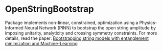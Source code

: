 # OpenStringBootstrap
Package implements non-linear, constrained, optimization using a Physics-Informed Neural Network (PINN) to bootstrap the open string amplitude by imposing unitarity, analyticity and crossing symmetry constraints. For more details, read the paper: [Bootstrapping string models
with entanglement minimization
and Machine-Learning](https://arxiv.org/pdf/2409.18259)
